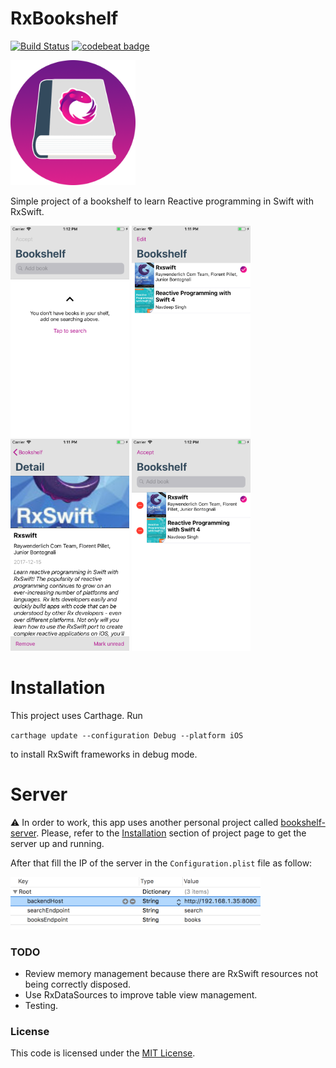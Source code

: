# RxBookshelf

[![Build Status](https://travis-ci.org/emenegro/rx-bookshelf.svg?branch=master)](https://travis-ci.org/emenegro/rx-bookshelf) [![codebeat badge](https://codebeat.co/badges/b2305a5a-325d-4c40-83f4-e6e605c44ed9)](https://codebeat.co/projects/github-com-emenegro-rx-bookshelf-master)

<img src="etc/rxbookshelf.png" width=200> 

Simple project of a bookshelf to learn Reactive programming in Swift with RxSwift.

<img src="etc/screen4.png" width=190> <img src="etc/screen1.png" width=190> <img src="etc/screen2.png" width=190> <img src="etc/screen3.png" width=190>

# Installation

This project uses Carthage. Run 

`carthage update --configuration Debug --platform iOS` 

to install RxSwift frameworks in debug mode.

# Server

⚠️ In order to work, this app uses another personal project called [bookshelf-server](https://github.com/emenegro/bookshelf-server). Please, refer to the [Installation](https://github.com/emenegro/bookshelf-server#installation) section of project page to get the server up and running.

After that fill the IP of the server in the `Configuration.plist` file as follow:

<img src="etc/config.png" width=400> 

### TODO

- Review memory management because there are RxSwift resources not being correctly disposed.
- Use RxDataSources to improve table view management.
- Testing.

### License

This code is licensed under the [MIT License](LICENSE).
